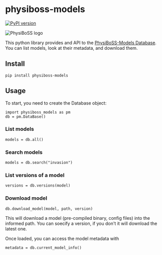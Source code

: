 # physiboss-models 
[![PyPI version](https://badge.fury.io/py/physiboss-models.svg)](https://badge.fury.io/py/physiboss-models)


![PhysiBoSS logo](https://avatars.githubusercontent.com/u/179001945?s=400&u=02c8638da9de9d9cd68820187adbfcb45c9d8007&v=4)

This python library provides and API to the [PhysiBoSS-Models Database](https://github.com/PhysiBoSS-Models). You can list models, look at their metadata, and download them. 

## Install

```
pip install physiboss-models
```

## Usage

To start, you need to create the Database object:

```
import physiboss_models as pm
db = pm.DataBase()
```

### List models
```
models = db.all()
```

### Search models
```
models = db.search("invasion")
```

### List versions of a model
```
versions = db.versions(model)
```

### Download model
```
db.download_model(model, path, version)
```

This will download a model (pre-compiled binary, config files) into the informed path. You can soecify a version, if you don't it will download the latest one.

Once loaded, you can access the model metadata with 
```
metadata = db.current_model_info()
```